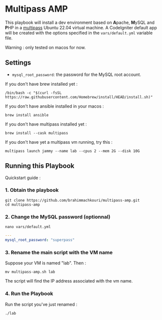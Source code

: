 # Multipass AMP

This playbook will install a dev environment based on **A**pache, **M**ySQL and **P**HP in a [multipass](https://multipass.run/docs) Ubuntu 22.04 virtual machine. A CodeIgniter default app will be created with the options specified in the `vars/default.yml` variable file.

Warning : only tested on macos for now.

## Settings

- `mysql_root_password`: the password for the MySQL root account.


If you don't have brew installed yet :
```shell
/bin/bash -c "$(curl -fsSL https://raw.githubusercontent.com/Homebrew/install/HEAD/install.sh)"
```

If you don't have ansible installed in your macos :
```shell
brew install ansible
```

If you don't have multipass installed yet :
```shell
brew install --cask multipass
```

If you don't have yet a multipass vm running, try this :
```shell
multipass launch jammy --name lab --cpus 2 --mem 2G --disk 10G
```

## Running this Playbook

Quickstart guide :

### 1. Obtain the playbook

```shell
git clone https://github.com/brahimmachkouri/multipass-amp.git
cd multipass-amp
```

### 2. Change the MySQL password (optionnal)

```shell
nano vars/default.yml
```

```yml
---
mysql_root_password: "superpass"
```

### 3. Rename the main script with the VM name

Suppose your VM is named "lab". Then :
```shell
mv multipass-amp.sh lab
```

The script will find the IP address associated with the vm name.

### 4. Run the Playbook

Run the script you've just renamed :

```shell
./lab
```
